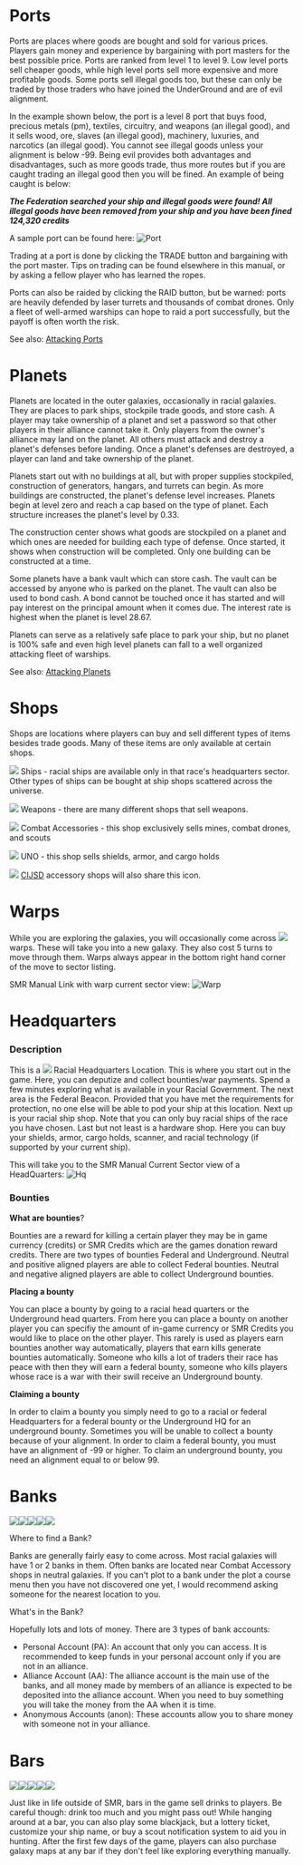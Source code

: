 <!-- TITLE: Locations -->
<!-- SUBTITLE: A quick summary of Locations -->

# **Ports**

Ports are places where goods are bought and sold for various prices. Players gain money and experience by bargaining with port masters for the best possible price. Ports are ranked from level 1 to level 9. Low level ports sell cheaper goods, while high level ports sell more expensive and more profitable goods. Some ports sell illegal goods too, but these can only be traded by those traders who have joined the UnderGround and are of evil alignment.

In the example shown below, the port is a level 8 port that buys food, precious metals (pm), textiles, circuitry, and weapons (an illegal good), and it sells wood, ore, slaves (an illegal good), machinery, luxuries, and narcotics (an illegal good). You cannot see illegal goods unless your alignment is below -99. Being evil provides both advantages and disadvantages, such as more goods trade, thus more routes but if you are caught trading an illegal good then you will be fined. An example of being caught is below:

***The Federation searched your ship and illegal goods were found!
All illegal goods have been removed from your ship and you have been fined 124,320 credits***

A sample port can be found here: 
![Port](/uploads/port.png "Port")

Trading at a port is done by clicking the TRADE button and bargaining with the port master. Tips on trading can be found elsewhere in this manual, or by asking a fellow player who has learned the ropes.

Ports can also be raided by clicking the RAID button, but be warned: ports are heavily defended by laser turrets and thousands of combat drones. Only a fleet of well-armed warships can hope to raid a port successfully, but the payoff is often worth the risk.

See also: [Attacking Ports](/game-guide/combat#ports)

# **Planets**

Planets are located in the outer galaxies, occasionally in racial galaxies. They are places to park ships, stockpile trade goods, and store cash. A player may take ownership of a planet and set a password so that other players in their alliance cannot take it. Only players from the owner's alliance may land on the planet. All others must attack and destroy a planet's defenses before landing. Once a planet's defenses are destroyed, a player can land and take ownership of the planet.

Planets start out with no buildings at all, but with proper supplies stockpiled, construction of generators, hangars, and turrets can begin. As more buildings are constructed, the planet's defense level increases. Planets begin at level zero and reach a cap based on the type of planet. Each structure increases the planet's level by 0.33.

The construction center shows what goods are stockpiled on a planet and which ones are needed for building each type of defense. Once started, it shows when construction will be completed. Only one building can be constructed at a time.

Some planets have a bank vault which can store cash. The vault can be accessed by anyone who is parked on the planet. The vault can also be used to bond cash. A bond cannot be touched once it has started and will pay interest on the principal amount when it comes due. The interest rate is highest when the planet is level 28.67.

Planets can serve as a relatively safe place to park your ship, but no planet is 100% safe and even high level planets can fall to a well organized attacking fleet of warships.

See also: [Attacking Planets](/game-guide/combat#planets)

# **Shops**

Shops are locations where players can buy and sell different types of items besides trade goods. Many of these items are only available at certain shops.

<img src="https://www.smrealms.de/images/shipdealer.gif"> Ships - racial ships are available only in that race's headquarters sector. Other types of ships can be bought at ship shops scattered across the universe.

<img src="https://www.smrealms.de/images/weapon_shop.gif"> Weapons - there are many different shops that sell weapons.

<img src="https://www.smrealms.de/images/hardware.png"> Combat Accessories - this shop exclusively sells mines, combat drones, and scouts

<img src="https://www.smrealms.de/images/hardware.png"> UNO - this shop sells shields, armor, and cargo holds

<img src="https://www.smrealms.de/images/hardware.png"> [CIJSD](/game-guide/how-your-ship-works#CIJSD) accessory shops will also share this icon.


# **Warps**

While you are exploring the galaxies, you will occasionally come across <img src="https://www.smrealms.de/images/warp.png"> warps. These will take you into a new galaxy. They also cost 5 turns to move through them. Warps always appear in the bottom right hand corner of the move to sector listing.

SMR Manual Link with warp current sector view: 
![Warp](/uploads/warp.png "Warp")
# **Headquarters**

### **Description**

This is a <img src="https://www.smrealms.de/images/government.gif"> Racial Headquarters Location. This is where you start out in the game. Here, you can deputize and collect bounties/war payments. Spend a few minutes exploring what is available in your Racial Government. The next area is the Federal Beacon. Provided that you have met the requirements for protection, no one else will be able to pod your ship at this location. Next up is your racial ship shop. Note that you can only buy racial ships of the race you have chosen. Last but not least is a hardware shop. Here you can buy your shields, armor, cargo holds, scanner, and racial technology (if supported by your current ship).

This will take you to the SMR Manual Current Sector view of a HeadQuarters: 
![Hq](/uploads/hq.png "Hq")

### **Bounties**

**What are bounties**?

Bounties are a reward for killing a certain player they may be in game currency (credits) or SMR Credits which are the games donation reward credits. There are two types of bounties Federal and Underground. Neutral and positive aligned players are able to collect Federal bounties. Neutral and negative aligned players are able to collect Underground bounties.

**Placing a bounty**

You can place a bounty by going to a racial head quarters or the Underground head quarters. From here you can place a bounty on another player you can specifiy the amount of in-game currency or SMR Credits you would like to place on the other player. This rarely is used as players earn bounties another way automatically, players that earn kills generate bounties automatically. Someone who kills a lot of traders their race has peace with then they will earn a federal bounty, someone who kills players whose race is a war with their swill receive an Underground bounty.

**Claiming a bounty**

In order to claim a bounty you simply need to go to a racial or federal Headquarters for a federal bounty or the Underground HQ for an underground bounty. Sometimes you will be unable to collect a bounty because of your alignment. In order to claim a federal bounty, you must have an alignment of -99 or higher. To claim an underground bounty, you need an alignment equal to or below 99.

# **Banks**

<img src="https://www.smrealms.de/images/bank.png"><img src="https://www.smrealms.de/images/bank2.png"><img src="https://www.smrealms.de/images/bank3.png"><img src="https://www.smrealms.de/images/bank4.png"><img src="https://www.smrealms.de/images/bank5.png">

Where to find a Bank?

Banks are generally fairly easy to come across. Most racial galaxies will have 1 or 2 banks in them. Often banks are located near Combat Accessory shops in neutral galaxies. If you can't plot to a bank under the plot a course menu then you have not discovered one yet, I would recommend asking someone for the nearest location to you.

What's in the Bank?

Hopefully lots and lots of money. There are 3 types of bank accounts:

* Personal Account (PA): An account that only you can access. It is recommended to keep funds in your personal account only if you are not in an alliance.
* Alliance Account (AA): The alliance account is the main use of the banks, and all money made by members of an alliance is expected to be deposited into the alliance account. When you need to buy something you will take the money from the AA when it is time.
* Anonymous Accounts (anon): These accounts allow you to share money with someone not in your alliance.

   

# **Bars**
<img src="https://www.smrealms.de/images/bar.png"><img src="https://www.smrealms.de/images/bar2.png"><img src="https://www.smrealms.de/images/bar3.png"><img src="https://www.smrealms.de/images/bar4.png"><img src="https://www.smrealms.de/images/bar5.png">

Just like in life outside of SMR, bars in the game sell drinks to players. Be careful though: drink too much and you might pass out! While hanging around at a bar, you can also play some blackjack, but a lottery ticket, customize your ship name, or buy a scout notification system to aid you in hunting. After the first few days of the game, players can also purchase galaxy maps at any bar if they don't feel like exploring everything manually.

